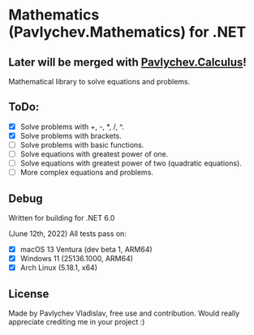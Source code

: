 # Mathematics (Pavlychev.Mathematics) for .NET
## Later will be merged with [Pavlychev.Calculus](https://github.com/PavlychevV/Calculus)!
Mathematical library to solve equations and problems.

## ToDo:
- [X] Solve problems with +, -, *, /, ^.
- [X] Solve problems with brackets.
- [ ] Solve problems with basic functions.
- [ ] Solve equations with greatest power of one.
- [ ] Solve equations with greatest power of two (quadratic equations).
- [ ] More complex equations and problems.

## Debug
Written for building for .NET 6.0

(June 12th, 2022)
All tests pass on:
- [X] macOS 13 Ventura (dev beta 1, ARM64)
- [X] Windows 11 (25136.1000, ARM64)
- [X] Arch Linux (5.18.1, x64)

## License
Made by Pavlychev Vladislav, free use and contribution. Would really appreciate crediting me in your project :)
